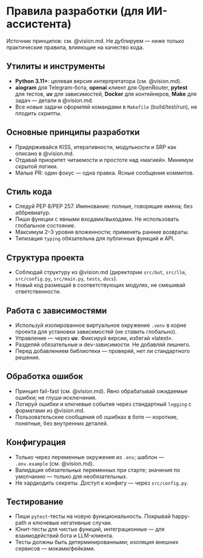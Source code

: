 # Правила разработки (для ИИ-ассистента)

Источник принципов: см. @vision.md. Не дублируем — ниже только практические правила, влияющие на качество кода.

## Утилиты и инструменты
- **Python 3.11+**: целевая версия интерпретатора (см. @vision.md).
- **aiogram** для Telegram-бота, **openai** клиент для OpenRouter, **pytest** для тестов, **uv** для зависимостей, **Docker** для контейнеров, **Make** для задач — детали в @vision.md.
- Все новые задачи оформляй командами в `Makefile` (build/test/run), не плодить скрипты.

## Основные принципы разработки
- Придерживайся KISS, итеративности, модульности и SRP как описано в @vision.md.
- Отдавай приоритет читаемости и простоте над «магией». Минимум скрытой логики.
- Малые PR: один фокус — одна правка. Ясные сообщения коммитов.

## Стиль кода
- Следуй PEP 8/PEP 257. Именование: полные, говорящие имена; без аббревиатур.
- Пиши функции с явными входами/выходами. Не использовать глобальное состояние.
- Максимум 2–3 уровня вложенности; применять ранние возвраты.
- Типизация `typing` обязательна для публичных функций и API.

## Структура проекта
- Соблюдай структуру из @vision.md (директории `src/bot`, `src/llm`, `src/config.py`, `src/main.py`, `tests`, `docs`).
- Новый код размещай в соответствующих модулях, не смешивай ответственности.

## Работа с зависимостями
- Используй изолированное виртуальное окружение `.venv` в корне проекта для установки зависимостей (не ставить глобально).
- Управление — через **uv**. Фиксируй версии, избегай «latest».
- Разделяй обязательные и dev-зависимости. Не добавляй лишнего.
- Перед добавлением библиотеки — проверяй, нет ли стандартного решения.

## Обработка ошибок
- Принцип fail-fast (см. @vision.md). Явно обрабатывай ожидаемые ошибки; не глуши исключения.
- Логируй ошибки и ключевые события через стандартный `logging` с форматами из @vision.md.
- Пользовательские сообщения об ошибках в боте — короткие, понятные, без внутренних деталей.

## Конфигурация
- Только через переменные окружения из `.env`; шаблон — `.env.example` (см. @vision.md).
- Валидация обязательных переменных при старте; значения по умолчанию — только для необязательных.
- Не хардкодить секреты. Доступ к конфигу — через `src/config.py`.

## Тестирование
- Пиши `pytest`-тесты на новую функциональность. Покрывай happy-path и ключевые негативные случаи.
- Юнит-тесты для чистых функций, интеграционные — для взаимодействий бота и LLM-клиента.
- Тесты должны быть детерминированными; изоляция внешних сервисов — моками/фейками.
